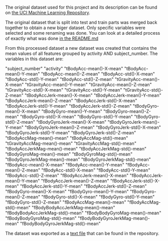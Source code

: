 The original dataset used for this project and its description can be found on [the UCI Machine Learning Repository](http://archive.ics.uci.edu/ml/datasets/Human+Activity+Recognition+Using+Smartphones).

The original dataset that is split into test and train parts was merged back together to obtain a new biger dataset.
Only specific variables were selected and some renaming was done. You can look at a detailed process of exactly what was done [in the README.md](https://github.com/RokIvansek/datasciencecoursera/blob/master/Getting_and_cleaning_data/course_project/README.md)

From this processed dataset a new dataset was created that contains the mean values of all features grouped by activity AND subject_number.
The variables in this dataset are:

"subject_number"
"activity"
"tBodyAcc-mean()-X-mean"
"tBodyAcc-mean()-Y-mean"
"tBodyAcc-mean()-Z-mean"
"tBodyAcc-std()-X-mean"
"tBodyAcc-std()-Y-mean"
"tBodyAcc-std()-Z-mean"
"tGravityAcc-mean()-X-mean"
"tGravityAcc-mean()-Y-mean"
"tGravityAcc-mean()-Z-mean"
"tGravityAcc-std()-X-mean"
"tGravityAcc-std()-Y-mean"
"tGravityAcc-std()-Z-mean"
"tBodyAccJerk-mean()-X-mean"
"tBodyAccJerk-mean()-Y-mean"
"tBodyAccJerk-mean()-Z-mean"
"tBodyAccJerk-std()-X-mean"
"tBodyAccJerk-std()-Y-mean"
"tBodyAccJerk-std()-Z-mean"
"tBodyGyro-mean()-X-mean"
"tBodyGyro-mean()-Y-mean"
"tBodyGyro-mean()-Z-mean"
"tBodyGyro-std()-X-mean"
"tBodyGyro-std()-Y-mean"
"tBodyGyro-std()-Z-mean"
"tBodyGyroJerk-mean()-X-mean"
"tBodyGyroJerk-mean()-Y-mean"
"tBodyGyroJerk-mean()-Z-mean"
"tBodyGyroJerk-std()-X-mean"
"tBodyGyroJerk-std()-Y-mean"
"tBodyGyroJerk-std()-Z-mean"
"tBodyAccMag-mean()-mean"
"tBodyAccMag-std()-mean"
"tGravityAccMag-mean()-mean"
"tGravityAccMag-std()-mean"
"tBodyAccJerkMag-mean()-mean"
"tBodyAccJerkMag-std()-mean"
"tBodyGyroMag-mean()-mean"
"tBodyGyroMag-std()-mean"
"tBodyGyroJerkMag-mean()-mean"
"tBodyGyroJerkMag-std()-mean"
"fBodyAcc-mean()-X-mean"
"fBodyAcc-mean()-Y-mean"
"fBodyAcc-mean()-Z-mean"
"fBodyAcc-std()-X-mean"
"fBodyAcc-std()-Y-mean"
"fBodyAcc-std()-Z-mean"
"fBodyAccJerk-mean()-X-mean"
"fBodyAccJerk-mean()-Y-mean"
"fBodyAccJerk-mean()-Z-mean"
"fBodyAccJerk-std()-X-mean"
"fBodyAccJerk-std()-Y-mean"
"fBodyAccJerk-std()-Z-mean"
"fBodyGyro-mean()-X-mean"
"fBodyGyro-mean()-Y-mean"
"fBodyGyro-mean()-Z-mean"
"fBodyGyro-std()-X-mean"
"fBodyGyro-std()-Y-mean"
"fBodyGyro-std()-Z-mean"
"fBodyAccMag-mean()-mean"
"fBodyAccMag-std()-mean"
"fBodyBodyAccJerkMag-mean()-mean"
"fBodyBodyAccJerkMag-std()-mean"
"fBodyBodyGyroMag-mean()-mean"
"fBodyBodyGyroMag-std()-mean"
"fBodyBodyGyroJerkMag-mean()-mean"
"fBodyBodyGyroJerkMag-std()-mean"

The dataset was exported as a [text file](https://github.com/RokIvansek/datasciencecoursera/blob/master/Getting_and_cleaning_data/course_project/averaged_measurements.txt) that can be found in the repository.


